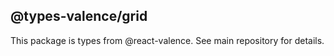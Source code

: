 ## @types-valence/grid

This package is types from @react-valence. See main repository for details.

